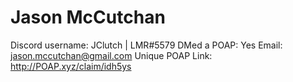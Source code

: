 # Jason McCutchan

Discord username: JClutch | LMR#5579
DMed a POAP: Yes
Email: jason.mccutchan@gmail.com
Unique POAP Link: http://POAP.xyz/claim/idh5ys
